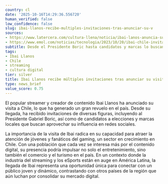 ```yaml
---
country: cl
date: '2025-10-16T14:29:36.556720'
human_verified: false
low_confidence: false
slug: ibai-llanos-recibe-multiples-invitaciones-tras-anunciar-su-v
sources:
- https://www.latercera.com/cultura-llena/noticia/ibai-lanos-anuncia-su-visita-a-chile-y-recibe-invitaciones-de-personajes-publicos/XYZ
- https://www.emol.com/noticias/tecnologia/2023/10/20/ibai-chile-invitaciones.html
subtitle: Desde el Presidente Boric hasta candidatos y marcas lo buscan
tags:
- Ibai Llanos
- Chile
- streaming
- cultura digital
tier: silver
title: Ibai Llanos recibe múltiples invitaciones tras anunciar su visita a Chile
type: news_brief
value_score: 0.75
---
```


<p>El popular streamer y creador de contenido Ibai Llanos ha anunciado su visita a Chile, lo que ha generado un gran revuelo en el país. Desde su llegada, ha recibido invitaciones de diversas figuras, incluyendo al Presidente Gabriel Boric, así como de candidatos a elecciones y marcas locales que buscan aprovechar su influencia en redes sociales.</p><p>La importancia de la visita de Ibai radica en su capacidad para atraer la atención de jóvenes y fanáticos del gaming, un sector en crecimiento en Chile. Con una población que cada vez se interesa más por el contenido digital, su presencia podría impulsar no solo el entretenimiento, sino también el comercio y el turismo en el país. En un contexto donde la industria del streaming y los eSports están en auge en América Latina, la llegada de Ibai representa una oportunidad única para conectar con un público joven y dinámico, contrastando con otros países de la región que aún luchan por consolidar su mercado digital.</p>